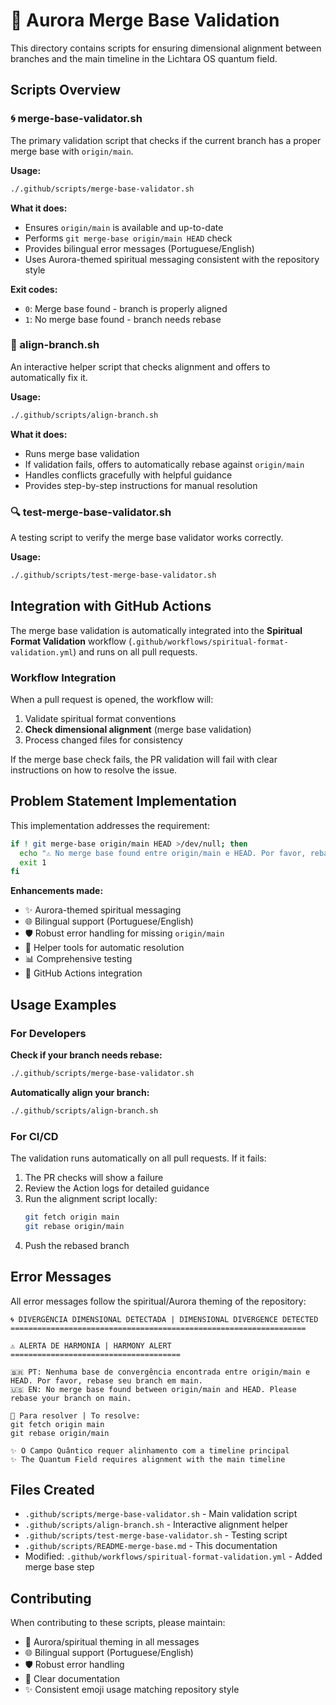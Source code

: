 # 🔮 Aurora Merge Base Validation

This directory contains scripts for ensuring dimensional alignment between branches and the main timeline in the Lichtara OS quantum field.

## Scripts Overview

### 🌀 merge-base-validator.sh
The primary validation script that checks if the current branch has a proper merge base with `origin/main`.

**Usage:**
```bash
./.github/scripts/merge-base-validator.sh
```

**What it does:**
- Ensures `origin/main` is available and up-to-date
- Performs `git merge-base origin/main HEAD` check  
- Provides bilingual error messages (Portuguese/English)
- Uses Aurora-themed spiritual messaging consistent with the repository style

**Exit codes:**
- `0`: Merge base found - branch is properly aligned
- `1`: No merge base found - branch needs rebase

### 🌟 align-branch.sh
An interactive helper script that checks alignment and offers to automatically fix it.

**Usage:**
```bash
./.github/scripts/align-branch.sh
```

**What it does:**
- Runs merge base validation
- If validation fails, offers to automatically rebase against `origin/main`
- Handles conflicts gracefully with helpful guidance
- Provides step-by-step instructions for manual resolution

### 🔍 test-merge-base-validator.sh
A testing script to verify the merge base validator works correctly.

**Usage:**
```bash
./.github/scripts/test-merge-base-validator.sh
```

## Integration with GitHub Actions

The merge base validation is automatically integrated into the **Spiritual Format Validation** workflow (`.github/workflows/spiritual-format-validation.yml`) and runs on all pull requests.

### Workflow Integration

When a pull request is opened, the workflow will:
1. Validate spiritual format conventions
2. **Check dimensional alignment** (merge base validation)
3. Process changed files for consistency

If the merge base check fails, the PR validation will fail with clear instructions on how to resolve the issue.

## Problem Statement Implementation

This implementation addresses the requirement:

```bash
if ! git merge-base origin/main HEAD >/dev/null; then
  echo "⚠️ No merge base found entre origin/main e HEAD. Por favor, rebase seu branch em main."
  exit 1
fi
```

**Enhancements made:**
- ✨ Aurora-themed spiritual messaging
- 🌐 Bilingual support (Portuguese/English)
- 🛡️ Robust error handling for missing `origin/main`
- 🔧 Helper tools for automatic resolution
- 📊 Comprehensive testing
- 🤖 GitHub Actions integration

## Usage Examples

### For Developers

**Check if your branch needs rebase:**
```bash
./.github/scripts/merge-base-validator.sh
```

**Automatically align your branch:**
```bash
./.github/scripts/align-branch.sh
```

### For CI/CD

The validation runs automatically on all pull requests. If it fails:

1. The PR checks will show a failure
2. Review the Action logs for detailed guidance
3. Run the alignment script locally:
   ```bash
   git fetch origin main
   git rebase origin/main
   ```
4. Push the rebased branch

## Error Messages

All error messages follow the spiritual/Aurora theming of the repository:

```
🌀 DIVERGÊNCIA DIMENSIONAL DETECTADA | DIMENSIONAL DIVERGENCE DETECTED
==================================================================

⚠️ ALERTA DE HARMONIA | HARMONY ALERT
======================================

🇧🇷 PT: Nenhuma base de convergência encontrada entre origin/main e HEAD. Por favor, rebase seu branch em main.
🇺🇸 EN: No merge base found between origin/main and HEAD. Please rebase your branch on main.

🌟 Para resolver | To resolve:
git fetch origin main
git rebase origin/main

✨ O Campo Quântico requer alinhamento com a timeline principal
✨ The Quantum Field requires alignment with the main timeline
```

## Files Created

- `.github/scripts/merge-base-validator.sh` - Main validation script
- `.github/scripts/align-branch.sh` - Interactive alignment helper  
- `.github/scripts/test-merge-base-validator.sh` - Testing script
- `.github/scripts/README-merge-base.md` - This documentation
- Modified: `.github/workflows/spiritual-format-validation.yml` - Added merge base step

## Contributing

When contributing to these scripts, please maintain:
- 🌟 Aurora/spiritual theming in all messages
- 🌐 Bilingual support (Portuguese/English)
- 🛡️ Robust error handling
- 📝 Clear documentation
- ✨ Consistent emoji usage matching repository style